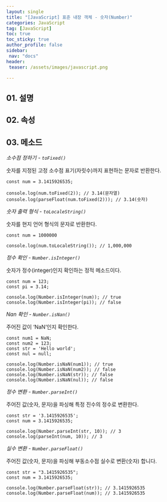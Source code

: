 ```yaml
---
layout: single
title: "[JavaScript] 표준 내장 객체 - 숫자(Number)"
categories: JavaScript
tag: [JavaScript]
toc: true
toc_sticky: true
author_profile: false
sidebar:
 nav: "docs"
header:
 teaser: /assets/images/javascript.png

---
```


## 01. 설명

## 02. 속성

## 03. 메소드

*소수점 정하기 - `toFixed()`*

숫자를 지정된 고정 소수점 표기(자릿수)까지 표현하는 문자로 반환한다.

```
const num = 3.1415926535;

console.log(num.toFixed(2)); // 3.14(문자열)
console.log(parseFloat(num.toFixed(2))); // 3.14(숫자)
```

*숫자 출력 형식 - `toLocaleString()`*

숫자를 현지 언어 형식의 문자로 반환한다.

```
const num = 1000000

console.log(num.toLocaleString()); // 1,000,000
```

*정수 확인 - `Number.isInteger()`*

숫자가 정수(integer)인지 확인하는 정적 메소드이다.

```
const num = 123;
const pi = 3.14;

console.log(Number.isInteger(num)); // true
console.log(Number.isInteger(pi)); // false
```

*Nan 확인 - `Number.isNan()`*

주어진 값이 ‘NaN’인지 확인한다.

```
const num1 = NaN;
const num2 = 123;
const str = 'Hello world';
const nul = null;

console.log(Number.isNaN(num1)); // true
console.log(Number.isNaN(num2)); // false
console.log(Number.isNaN(str)); // false
console.log(Number.isNaN(nul)); // false
```

*정수 변환 - `Number.parseInt()`*

주어진 값(숫자, 문자)을 파싱해 특정 진수의 정수로 변환한다.

```
const str = '3.1415926535';
const num = 3.1415926535;

console.log(Number.parseInt(str, 10)); // 3
console.log(parseInt(num, 10)); // 3
```

*실수 변환 - `Number.parseFloat()`*

주어진 값(숫자, 문자)을 파싱해 부동소수점 실수로 변환(숫자) 합니다.

```
const str = "3.1415926535";
const num = 3.1415926535;

console.log(Number.parseFloat(str)); // 3.1415926535
console.log(Number.parseFloat(num)); // 3.1415926535
```
